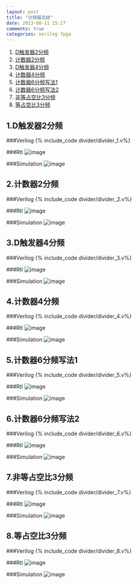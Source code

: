 ```yaml
---
layout: post
title: "分频器总结"
date: 2013-08-11 15:17
comments: true
categories: verilog fpga
---
```

1. [D触发器2分频](#divider_1)
2. [计数器2分频](#divider_2)
3. [D触发器4分频](#divider_3)
4. [计数器4分频](#divider_4)
5. [计数器6分频写法1](#divider_5)
6. [计数器6分频写法2](#divider_6)
7. [非等占空比3分频](#divider_7)
8. [等占空比3分频](#divider_8)

<h2 id="divider_1">1.D触发器2分频</h2>

###Verilog
{% include_code divider/divider_1.v%}

###Rtl
![image](https://dl.dropboxusercontent.com/u/128996895/Blog/%E5%88%86%E9%A2%91%E5%99%A8/divider_1_rtl.png)

###Simulation
![image](https://dl.dropboxusercontent.com/u/128996895/Blog/%E5%88%86%E9%A2%91%E5%99%A8/divider_1_simulation.png)

<h2 id="divider_2">2.计数器2分频</h2>

###Verilog
{% include_code divider/divider_2.v%}

###Rtl
![image](https://dl.dropboxusercontent.com/u/128996895/Blog/%E5%88%86%E9%A2%91%E5%99%A8/divider_2_rtl.png)

###Simulation
![image](https://dl.dropboxusercontent.com/u/128996895/Blog/%E5%88%86%E9%A2%91%E5%99%A8/divider_2_simulation.png)

<h2 id="divider_3">3.D触发器4分频</h2>

###Verilog
{% include_code divider/divider_3.v%}

###Rtl
![image](https://dl.dropboxusercontent.com/u/128996895/Blog/%E5%88%86%E9%A2%91%E5%99%A8/divider_3_rtl.png)

###Simulation
![image](https://dl.dropboxusercontent.com/u/128996895/Blog/%E5%88%86%E9%A2%91%E5%99%A8/divider_3_simulation.png)

<h2 id="divider_4">4.计数器4分频</h2>

###Verilog
{% include_code divider/divider_4.v%}

###Rtl
![image](https://dl.dropboxusercontent.com/u/128996895/Blog/%E5%88%86%E9%A2%91%E5%99%A8/divider_4_rtl.png)

###Simulation
![image](https://dl.dropboxusercontent.com/u/128996895/Blog/%E5%88%86%E9%A2%91%E5%99%A8/divider_4_simulation.png)

<h2 id="divider_5">5.计数器6分频写法1</h2>

###Verilog
{% include_code divider/divider_5.v%}

###Rtl
![image](https://dl.dropboxusercontent.com/u/128996895/Blog/%E5%88%86%E9%A2%91%E5%99%A8/divider_5_rtl.png)

###Simulation
![image](https://dl.dropboxusercontent.com/u/128996895/Blog/%E5%88%86%E9%A2%91%E5%99%A8/divider_5_simulation.png)

<h2 id="divider_6">6.计数器6分频写法2</h2>

###Verilog
{% include_code divider/divider_6.v%}

###Rtl
![image](https://dl.dropboxusercontent.com/u/128996895/Blog/%E5%88%86%E9%A2%91%E5%99%A8/divider_6_rtl.png)

###Simulation
![image](https://dl.dropboxusercontent.com/u/128996895/Blog/%E5%88%86%E9%A2%91%E5%99%A8/divider_6_simulation.png)

<h2 id="divider_7">7.非等占空比3分频</h2>

###Verilog
{% include_code divider/divider_7.v%}

###Rtl
![image](https://dl.dropboxusercontent.com/u/128996895/Blog/%E5%88%86%E9%A2%91%E5%99%A8/divider_7_rtl.png)

###Simulation
![image](https://dl.dropboxusercontent.com/u/128996895/Blog/%E5%88%86%E9%A2%91%E5%99%A8/divider_7_simulation.png)

<h2 id="divider_8">8.等占空比3分频</h2>

###Verilog
{% include_code divider/divider_8.v%}

###Rtl
![image](https://dl.dropboxusercontent.com/u/128996895/Blog/%E5%88%86%E9%A2%91%E5%99%A8/divider_8_rtl.png)

###Simulation
![image](https://dl.dropboxusercontent.com/u/128996895/Blog/%E5%88%86%E9%A2%91%E5%99%A8/divider_8_simulation.png)
